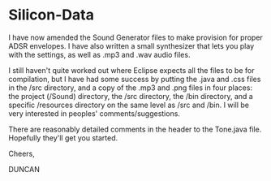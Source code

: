 # Silicon-Data

I have now amended the Sound Generator files to make provision for proper ADSR envelopes.  I have also written a small synthesizer that lets you play with the settings, as well as .mp3 and .wav audio files.

I still haven't quite worked out where Eclipse expects all the files to be for compilation, but I have had some success by putting the .java and .css files in the /src directory, and a copy of the .mp3 and .png files in four places: the project (/Sound) directory, the /src directory, the /bin directory, and a specific /resources directory on the same level as /src and /bin.  I will be very interested in peoples' comments/suggestions.

There are reasonably detailed comments in the header to the Tone.java file.  Hopefully they'll get you started.

Cheers,


DUNCAN
